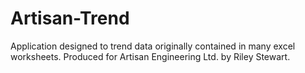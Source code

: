 # Artisan-Trend
Application designed to trend data originally contained in many excel worksheets. Produced for Artisan Engineering Ltd. by Riley Stewart.
